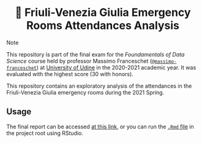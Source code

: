 <div align="center">
  <h1 align="center">🏥 Friuli-Venezia Giulia Emergency Rooms Attendances Analysis</h2>
</div>

> [!NOTE]
> This repository is part of the final exam for the *Foundamentals of Data Science* course held by professor Massimo Franceschet ([`@massimo-franceschet`](https://github.com/massimo-franceschet)) at [University of Udine](https://www.uniud.it/) in the 2020-2021 academic year. It was evaluated with the highest score (30 with honors).

This repository contains an exploratory analysis of the attendances in the Friuli-Venezia Giulia emergency rooms during the 2021 Spring.

## Usage

The final report can be accessed [at this link](https://www.enricostefanel.it/uniud/fvg_emergencyrooms/), or you can run the [`.Rmd` file](.FVG_emergency_rooms_situation.Rmd) in the project root using RStudio.
